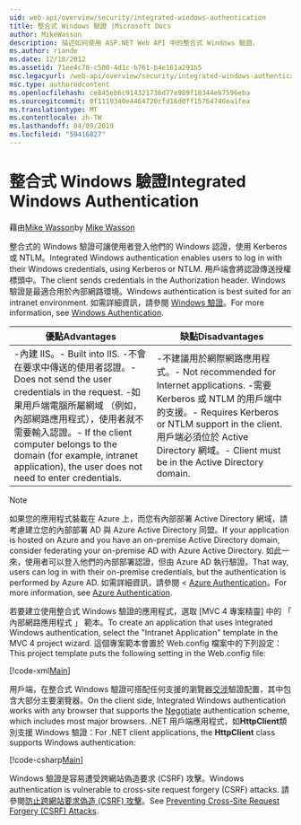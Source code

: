 ```yaml
---
uid: web-api/overview/security/integrated-windows-authentication
title: 整合式 Windows 驗證 |Microsoft Docs
author: MikeWasson
description: 描述如何使用 ASP.NET Web API 中的整合式 Windows 驗證。
ms.author: riande
ms.date: 12/18/2012
ms.assetid: 71ee4c78-c500-4d1c-b761-b4e161a291b5
msc.legacyurl: /web-api/overview/security/integrated-windows-authentication
msc.type: authoredcontent
ms.openlocfilehash: ce845eb6c914321736d77e989f10344eb7596eba
ms.sourcegitcommit: 0f1119340e4464720cfd16d0ff15764746ea1fea
ms.translationtype: MT
ms.contentlocale: zh-TW
ms.lasthandoff: 04/09/2019
ms.locfileid: "59416827"
---
```

# <a name="integrated-windows-authentication"></a><span data-ttu-id="0573c-103">整合式 Windows 驗證</span><span class="sxs-lookup"><span data-stu-id="0573c-103">Integrated Windows Authentication</span></span>

<span data-ttu-id="0573c-104">藉由[Mike Wasson](https://github.com/MikeWasson)</span><span class="sxs-lookup"><span data-stu-id="0573c-104">by [Mike Wasson](https://github.com/MikeWasson)</span></span>

<span data-ttu-id="0573c-105">整合式的 Windows 驗證可讓使用者登入他們的 Windows 認證，使用 Kerberos 或 NTLM。</span><span class="sxs-lookup"><span data-stu-id="0573c-105">Integrated Windows authentication enables users to log in with their Windows credentials, using Kerberos or NTLM.</span></span> <span data-ttu-id="0573c-106">用戶端會將認證傳送授權標頭中。</span><span class="sxs-lookup"><span data-stu-id="0573c-106">The client sends credentials in the Authorization header.</span></span> <span data-ttu-id="0573c-107">Windows 驗證是最適合用於內部網路環境。</span><span class="sxs-lookup"><span data-stu-id="0573c-107">Windows authentication is best suited for an intranet environment.</span></span> <span data-ttu-id="0573c-108">如需詳細資訊，請參閱 [Windows 驗證](https://www.iis.net/configreference/system.webserver/security/authentication/windowsauthentication)。</span><span class="sxs-lookup"><span data-stu-id="0573c-108">For more information, see [Windows Authentication](https://www.iis.net/configreference/system.webserver/security/authentication/windowsauthentication).</span></span>

| <span data-ttu-id="0573c-109">優點</span><span class="sxs-lookup"><span data-stu-id="0573c-109">Advantages</span></span> | <span data-ttu-id="0573c-110">缺點</span><span class="sxs-lookup"><span data-stu-id="0573c-110">Disadvantages</span></span> |
| --- | --- |
| <span data-ttu-id="0573c-111">-內建 IIS。</span><span class="sxs-lookup"><span data-stu-id="0573c-111">- Built into IIS.</span></span> <span data-ttu-id="0573c-112">-不會在要求中傳送的使用者認證。</span><span class="sxs-lookup"><span data-stu-id="0573c-112">- Does not send the user credentials in the request.</span></span> <span data-ttu-id="0573c-113">-如果用戶端電腦所屬網域 （例如，內部網路應用程式），使用者就不需要輸入認證。</span><span class="sxs-lookup"><span data-stu-id="0573c-113">- If the client computer belongs to the domain (for example, intranet application), the user does not need to enter credentials.</span></span> | <span data-ttu-id="0573c-114">-不建議用於網際網路應用程式。</span><span class="sxs-lookup"><span data-stu-id="0573c-114">- Not recommended for Internet applications.</span></span> <span data-ttu-id="0573c-115">-需要 Kerberos 或 NTLM 的用戶端中的支援。</span><span class="sxs-lookup"><span data-stu-id="0573c-115">- Requires Kerberos or NTLM support in the client.</span></span> <span data-ttu-id="0573c-116">用戶端必須位於 Active Directory 網域。</span><span class="sxs-lookup"><span data-stu-id="0573c-116">- Client must be in the Active Directory domain.</span></span> |

> [!NOTE]
> <span data-ttu-id="0573c-117">如果您的應用程式裝載在 Azure 上，而您有內部部署 Active Directory 網域，請考慮建立您的內部部署 AD 與 Azure Active Directory 同盟。</span><span class="sxs-lookup"><span data-stu-id="0573c-117">If your application is hosted on Azure and you have an on-premise Active Directory domain, consider federating your on-premise AD with Azure Active Directory.</span></span> <span data-ttu-id="0573c-118">如此一來，使用者可以登入他們的內部部署認證，但由 Azure AD 執行驗證。</span><span class="sxs-lookup"><span data-stu-id="0573c-118">That way, users can log in with their on-premise credentials, but the authentication is performed by Azure AD.</span></span> <span data-ttu-id="0573c-119">如需詳細資訊，請參閱 < [Azure Authentication](../../../visual-studio/overview/2012/windows-azure-authentication.md)。</span><span class="sxs-lookup"><span data-stu-id="0573c-119">For more information, see [Azure Authentication](../../../visual-studio/overview/2012/windows-azure-authentication.md).</span></span>


<span data-ttu-id="0573c-120">若要建立使用整合式 Windows 驗證的應用程式，選取 [MVC 4 專案精靈] 中的 「 內部網路應用程式 」 範本。</span><span class="sxs-lookup"><span data-stu-id="0573c-120">To create an application that uses Integrated Windows authentication, select the "Intranet Application" template in the MVC 4 project wizard.</span></span> <span data-ttu-id="0573c-121">這個專案範本會置於 Web.config 檔案中的下列設定：</span><span class="sxs-lookup"><span data-stu-id="0573c-121">This project template puts the following setting in the Web.config file:</span></span>

[!code-xml[Main](integrated-windows-authentication/samples/sample1.xml)]

<span data-ttu-id="0573c-122">用戶端，在整合式 Windows 驗證可搭配任何支援的瀏覽器[交涉](http://www.ietf.org/rfc/rfc4559.txt)驗證配置，其中包含大部分主要瀏覽器。</span><span class="sxs-lookup"><span data-stu-id="0573c-122">On the client side, Integrated Windows authentication works with any browser that supports the [Negotiate](http://www.ietf.org/rfc/rfc4559.txt) authentication scheme, which includes most major browsers.</span></span> <span data-ttu-id="0573c-123">.NET 用戶端應用程式，如**HttpClient**類別支援 Windows 驗證：</span><span class="sxs-lookup"><span data-stu-id="0573c-123">For .NET client applications, the **HttpClient** class supports Windows authentication:</span></span>

[!code-csharp[Main](integrated-windows-authentication/samples/sample2.cs)]

<span data-ttu-id="0573c-124">Windows 驗證是容易遭受跨網站偽造要求 (CSRF) 攻擊。</span><span class="sxs-lookup"><span data-stu-id="0573c-124">Windows authentication is vulnerable to cross-site request forgery (CSRF) attacks.</span></span> <span data-ttu-id="0573c-125">請參閱[防止跨網站要求偽造 (CSRF) 攻擊](preventing-cross-site-request-forgery-csrf-attacks.md)。</span><span class="sxs-lookup"><span data-stu-id="0573c-125">See [Preventing Cross-Site Request Forgery (CSRF) Attacks](preventing-cross-site-request-forgery-csrf-attacks.md).</span></span>
